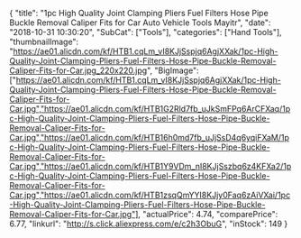 {
	"title": "1pc High Quality Joint Clamping Pliers Fuel Filters Hose Pipe Buckle Removal Caliper Fits for Car Auto Vehicle Tools Mayitr",
	"date": "2018-10-31 10:30:20",
	"SubCat": ["Tools"],
	"categories": ["Hand Tools"],
	"thumbnailImage": "https://ae01.alicdn.com/kf/HTB1.cqLm_vI8KJjSspjq6AgjXXak/1pc-High-Quality-Joint-Clamping-Pliers-Fuel-Filters-Hose-Pipe-Buckle-Removal-Caliper-Fits-for-Car.jpg_220x220.jpg",
	"BigImage": ["https://ae01.alicdn.com/kf/HTB1.cqLm_vI8KJjSspjq6AgjXXak/1pc-High-Quality-Joint-Clamping-Pliers-Fuel-Filters-Hose-Pipe-Buckle-Removal-Caliper-Fits-for-Car.jpg","https://ae01.alicdn.com/kf/HTB1G2Rld7fb_uJkSmFPq6ArCFXaq/1pc-High-Quality-Joint-Clamping-Pliers-Fuel-Filters-Hose-Pipe-Buckle-Removal-Caliper-Fits-for-Car.jpg","https://ae01.alicdn.com/kf/HTB16h0md7fb_uJjSsD4q6yqiFXaM/1pc-High-Quality-Joint-Clamping-Pliers-Fuel-Filters-Hose-Pipe-Buckle-Removal-Caliper-Fits-for-Car.jpg","https://ae01.alicdn.com/kf/HTB1Y9VDm_nI8KJjSszbq6z4KFXa2/1pc-High-Quality-Joint-Clamping-Pliers-Fuel-Filters-Hose-Pipe-Buckle-Removal-Caliper-Fits-for-Car.jpg","https://ae01.alicdn.com/kf/HTB1zsqQmYYI8KJjy0Faq6zAiVXai/1pc-High-Quality-Joint-Clamping-Pliers-Fuel-Filters-Hose-Pipe-Buckle-Removal-Caliper-Fits-for-Car.jpg"],
	"actualPrice": 4.74,
	"comparePrice": 6.77,
	"linkurl": "http://s.click.aliexpress.com/e/c2h3ObuG",
	"inStock": 149
}
